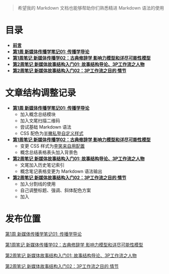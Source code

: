 
> 希望我的 Markdown 文档也能够帮助你们熟悉精进 Markdown 语法的使用

# 目录

* [**前言**](README.md)
* [**第1周 新媒体传播学笔记01: 传播学导论**](17-06-17-week01-01.md)
* [**第1周笔记 新媒体传播学02：古典修辞学 影响力模型和详尽可能性模型**](17-06-18-week01-02.md)
* [**第2周笔记 新媒体故事结构入门01: 故事结构导论、3P工作流之人物**](17-06-20-week02-01.md)
* [**第2周笔记 新媒体故事结构入门02：3P工作流之目的 情节**](17-06-21-week02-02.md)



# 文章结构调整记录

* [**第1周 新媒体传播学笔记01: 传播学导论**](17-06-17-week01-01.md)
    * 加入概念总结模块
    * 加入文尾扫描二维码
    * 尝试基础 Markdown 语法
    * CSS 配色为[半撇私塾自定义样式](https://github.com/BPteach/CM310-Exercise-Files/tree/master/%E7%AC%AC5%E7%AB%A0)
* [**第1周笔记 新媒体传播学02：古典修辞学 影响力模型和详尽可能性模型**](17-06-18-week01-02.md)
    * 变更 CSS 样式为[李笑来自用配置](https://gist.github.com/aa190255b7dde302d10208ae247fc9f2)
    * 概念总结表格表头加入背景色
* [**第2周笔记 新媒体故事结构入门01: 故事结构导论、3P工作流之人物**](17-06-20-week02-01.md)
    * 文尾加入历史笔记索引
    * 概念笔记表格变更为 Markdown 语法输出
* [**第2周笔记 新媒体故事结构入门02：3P工作流之目的 情节**](17-06-21-week02-02.md)
    * 加入分割线的使用
    * 自己调整标题、强调、斜体配色方案
    * 加入

# 发布位置

[第1周 新媒体传播学笔记01: 传播学导论 ](https://mp.weixin.qq.com/s?__biz=MzI3OTI3ODUzMw==&mid=2247483684&idx=1&sn=5d49ec20e07adc5a8bd99113ea87d466&chksm=eb4b678edc3cee980e0e72131b05a8740ccd29a701dbc557ea84c05fb977c09097f2b0c8e332#rd)

[第1周笔记 新媒体传播学02：古典修辞学 影响力模型和详尽可能性模型](https://mp.weixin.qq.com/s?__biz=MzI3OTI3ODUzMw==&mid=2247483691&idx=1&sn=49ec643df5517d13acb3ed4a918389a9&chksm=eb4b6781dc3cee9713d3ca99f73cbf09e1c06a40e008b7d22792b611e030ff5ca414a1ca3cab#rd)

[第2周笔记 新媒体故事结构入门01: 故事结构导论、3P工作流之人物](https://mp.weixin.qq.com/s?__biz=MzI3OTI3ODUzMw==&mid=2247483691&idx=1&sn=49ec643df5517d13acb3ed4a918389a9&chksm=eb4b6781dc3cee9713d3ca99f73cbf09e1c06a40e008b7d22792b611e030ff5ca414a1ca3cab#rd)

[第2周笔记 新媒体故事结构入门02：3P工作流之目的 情节](https://mp.weixin.qq.com/s?__biz=MzI3OTI3ODUzMw==&mid=2247483706&idx=1&sn=c8f212476747fac12fe956ad790670eb&chksm=eb4b6790dc3cee869cafc7fc5f087eb394ae4feb0b980c5588b39ad732f1dcb3f4d193b47620#rd)
